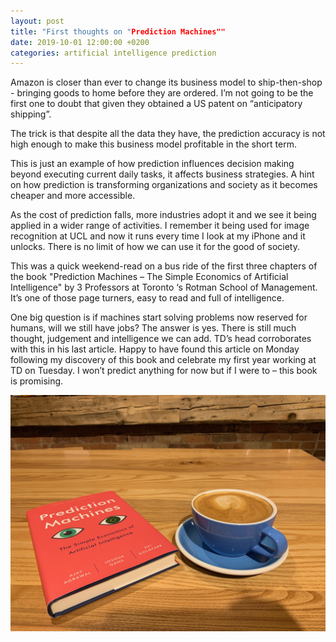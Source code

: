 ```yaml
---
layout: post
title: "First thoughts on "Prediction Machines""
date: 2019-10-01 12:00:00 +0200
categories: artificial intelligence prediction
---
```


Amazon is closer than ever to change its business model to ship-then-shop - bringing goods to home before they are ordered. 
I’m not going to be the first one to doubt that given they obtained a US patent on “anticipatory shipping”. 

<!-- more -->

The trick is that despite all the data they have, the prediction accuracy is not high enough to make this business model profitable in the 
short term.  

This is just an example of how prediction influences decision making beyond executing current daily tasks, it affects business strategies. 
A hint on how prediction is transforming organizations and society as it becomes cheaper and more accessible.    

As the cost of prediction falls, more industries adopt it and we see it being applied in a wider range of activities. I remember it being 
used for image recognition at UCL and now it runs every time I look at my iPhone and it unlocks. There is no limit of how we can use it 
for the good of society. 

This was a quick weekend-read on a bus ride of the first three chapters of the book "Prediction Machines – The Simple Economics of 
Artificial Intelligence" by 3 Professors at Toronto ‘s Rotman School of Management. It’s one of those page turners, easy to read and full 
of intelligence.  

One big question is if machines start solving problems now reserved for humans, will we still have jobs? The answer is yes. There is still 
much thought, judgement and intelligence we can add. TD’s head corroborates with this in his last article. Happy to have found this 
article on Monday following my discovery of this book and celebrate my first year working at TD on Tuesday. I won’t predict anything for 
now but if I were to – this book is promising. 

<p align="center"><img src="/images/posts/prediction-machines.jpg" alt="Read and Drink Coffee"></p>
